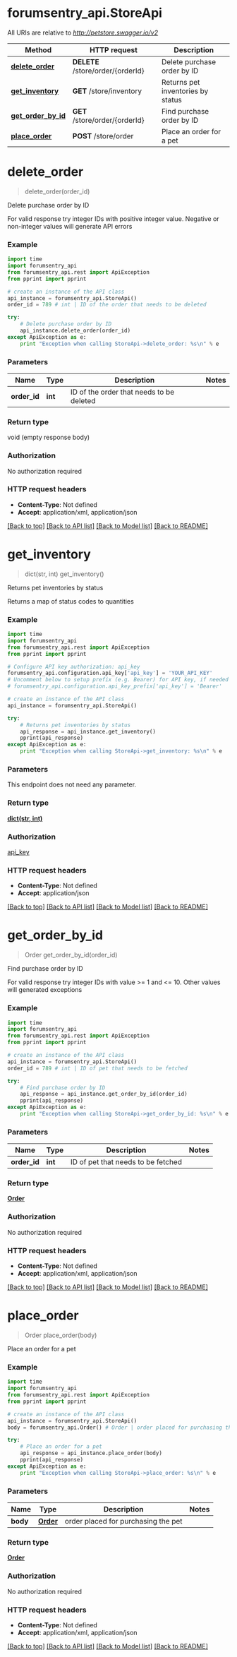 # forumsentry_api.StoreApi

All URIs are relative to *http://petstore.swagger.io/v2*

Method | HTTP request | Description
------------- | ------------- | -------------
[**delete_order**](StoreApi.md#delete_order) | **DELETE** /store/order/{orderId} | Delete purchase order by ID
[**get_inventory**](StoreApi.md#get_inventory) | **GET** /store/inventory | Returns pet inventories by status
[**get_order_by_id**](StoreApi.md#get_order_by_id) | **GET** /store/order/{orderId} | Find purchase order by ID
[**place_order**](StoreApi.md#place_order) | **POST** /store/order | Place an order for a pet


# **delete_order**
> delete_order(order_id)

Delete purchase order by ID

For valid response try integer IDs with positive integer value. Negative or non-integer values will generate API errors

### Example 
```python
import time
import forumsentry_api
from forumsentry_api.rest import ApiException
from pprint import pprint

# create an instance of the API class
api_instance = forumsentry_api.StoreApi()
order_id = 789 # int | ID of the order that needs to be deleted

try: 
    # Delete purchase order by ID
    api_instance.delete_order(order_id)
except ApiException as e:
    print "Exception when calling StoreApi->delete_order: %s\n" % e
```

### Parameters

Name | Type | Description  | Notes
------------- | ------------- | ------------- | -------------
 **order_id** | **int**| ID of the order that needs to be deleted | 

### Return type

void (empty response body)

### Authorization

No authorization required

### HTTP request headers

 - **Content-Type**: Not defined
 - **Accept**: application/xml, application/json

[[Back to top]](#) [[Back to API list]](../README.md#documentation-for-api-endpoints) [[Back to Model list]](../README.md#documentation-for-models) [[Back to README]](../README.md)

# **get_inventory**
> dict(str, int) get_inventory()

Returns pet inventories by status

Returns a map of status codes to quantities

### Example 
```python
import time
import forumsentry_api
from forumsentry_api.rest import ApiException
from pprint import pprint

# Configure API key authorization: api_key
forumsentry_api.configuration.api_key['api_key'] = 'YOUR_API_KEY'
# Uncomment below to setup prefix (e.g. Bearer) for API key, if needed
# forumsentry_api.configuration.api_key_prefix['api_key'] = 'Bearer'

# create an instance of the API class
api_instance = forumsentry_api.StoreApi()

try: 
    # Returns pet inventories by status
    api_response = api_instance.get_inventory()
    pprint(api_response)
except ApiException as e:
    print "Exception when calling StoreApi->get_inventory: %s\n" % e
```

### Parameters
This endpoint does not need any parameter.

### Return type

[**dict(str, int)**](dict.md)

### Authorization

[api_key](../README.md#api_key)

### HTTP request headers

 - **Content-Type**: Not defined
 - **Accept**: application/json

[[Back to top]](#) [[Back to API list]](../README.md#documentation-for-api-endpoints) [[Back to Model list]](../README.md#documentation-for-models) [[Back to README]](../README.md)

# **get_order_by_id**
> Order get_order_by_id(order_id)

Find purchase order by ID

For valid response try integer IDs with value >= 1 and <= 10. Other values will generated exceptions

### Example 
```python
import time
import forumsentry_api
from forumsentry_api.rest import ApiException
from pprint import pprint

# create an instance of the API class
api_instance = forumsentry_api.StoreApi()
order_id = 789 # int | ID of pet that needs to be fetched

try: 
    # Find purchase order by ID
    api_response = api_instance.get_order_by_id(order_id)
    pprint(api_response)
except ApiException as e:
    print "Exception when calling StoreApi->get_order_by_id: %s\n" % e
```

### Parameters

Name | Type | Description  | Notes
------------- | ------------- | ------------- | -------------
 **order_id** | **int**| ID of pet that needs to be fetched | 

### Return type

[**Order**](Order.md)

### Authorization

No authorization required

### HTTP request headers

 - **Content-Type**: Not defined
 - **Accept**: application/xml, application/json

[[Back to top]](#) [[Back to API list]](../README.md#documentation-for-api-endpoints) [[Back to Model list]](../README.md#documentation-for-models) [[Back to README]](../README.md)

# **place_order**
> Order place_order(body)

Place an order for a pet



### Example 
```python
import time
import forumsentry_api
from forumsentry_api.rest import ApiException
from pprint import pprint

# create an instance of the API class
api_instance = forumsentry_api.StoreApi()
body = forumsentry_api.Order() # Order | order placed for purchasing the pet

try: 
    # Place an order for a pet
    api_response = api_instance.place_order(body)
    pprint(api_response)
except ApiException as e:
    print "Exception when calling StoreApi->place_order: %s\n" % e
```

### Parameters

Name | Type | Description  | Notes
------------- | ------------- | ------------- | -------------
 **body** | [**Order**](Order.md)| order placed for purchasing the pet | 

### Return type

[**Order**](Order.md)

### Authorization

No authorization required

### HTTP request headers

 - **Content-Type**: Not defined
 - **Accept**: application/xml, application/json

[[Back to top]](#) [[Back to API list]](../README.md#documentation-for-api-endpoints) [[Back to Model list]](../README.md#documentation-for-models) [[Back to README]](../README.md)

